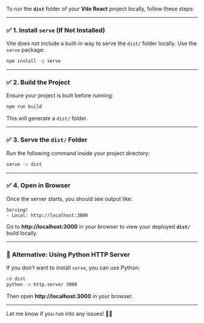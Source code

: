To run the **`dist`** folder of your **Vite React** project locally, follow these steps:

---

### ✅ **1. Install `serve` (If Not Installed)**
Vite does not include a built-in way to serve the `dist/` folder locally. Use the `serve` package:

```sh
npm install -g serve
```

---

### ✅ **2. Build the Project**
Ensure your project is built before running:

```sh
npm run build
```
This will generate a `dist/` folder.

---

### ✅ **3. Serve the `dist/` Folder**
Run the following command inside your project directory:

```sh
serve -s dist
```

---

### ✅ **4. Open in Browser**
Once the server starts, you should see output like:

```
Serving!
- Local: http://localhost:3000
```

Go to **http://localhost:3000** in your browser to view your deployed **`dist/`** build locally.

---

### 🚀 **Alternative: Using Python HTTP Server**
If you don’t want to install `serve`, you can use Python:

```sh
cd dist
python -m http.server 3000
```
Then open **http://localhost:3000** in your browser.

---

Let me know if you run into any issues! 🚀😊

